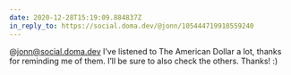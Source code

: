 ```yaml
---
date: 2020-12-28T15:19:09.884837Z
in_reply_to: https://social.doma.dev/@jonn/105444719910559240
---
```

@jonn@social.doma.dev I’ve listened to The American Dollar a lot, thanks for reminding me of them. I’ll be sure to also check the others. Thanks! :)
